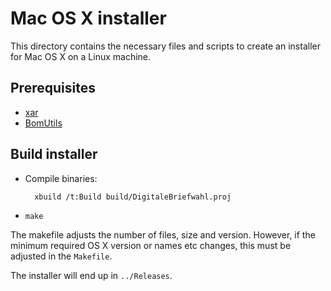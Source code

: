 # Mac OS X installer

This directory contains the necessary files and scripts to create an installer for Mac OS X
on a Linux machine.

## Prerequisites

- [xar](https://github.com/mackyle/xar)
- [BomUtils](https://github.com/hogliux/bomutils)

## Build installer

- Compile binaries:

		xbuild /t:Build build/DigitaleBriefwahl.proj

- `make`

The makefile adjusts the number of files, size and version. However, if the minimum required OS X
version or names etc changes, this must be adjusted in the `Makefile`.

The installer will end up in `../Releases`.
